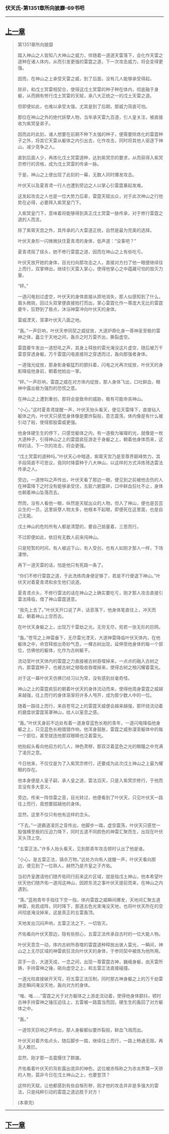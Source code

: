 ### 伏天氏-第1351章所向披靡-69书吧

--------
[上一章](./3c613d1cb116e64ee5ffcb42c06b12ce.md)
--------


>
>
>
>第1351章所向披靡
>
>踏入神山之人皆知八大神山之威力，伴随着一道道天雷落下，会化作天雷之道种在诸人体内，从而引发更强的雷霆之道，下一次攻击威力，将会变得更强。
>
>因而，在神山之上承受天雷之威，到了后面，没有几人能够承受得起。
>
>除非，和戊土冥雷相契合，使得这戊土冥雷的种子种在体内，彻底融于身躯，从而拥有修行戊土冥雷的天赋，承八大正统之一的戊土天雷之道。
>
>但即便如此，也难以承受太强，尤其是到了后期，那威力简直可怕。
>
>那位在神山之外的绝代妖孽人物，当年承天雷九百道，引人皇关注，被直接收为紫冥皇弟子。
>
>因而此时此刻，诸人想要在前期不种下太强的种子，便需要除炼化的雷霆种子之外，将其它天雷从躯体之内引出去，化作攻击，同时将其他人驱逐下神山，减少竞争之人。
>
>直到后面人少，再炼化戊土冥雷道种，达到紫冥宗的要求，从而获得入紫冥宗修行的资格，成为戊土冥雷的传承一脉。
>
>于是，神山之上便出现了此刻的一幕，无数人同时爆发攻击。
>
>叶伏天以及夏青鸢一行人也遭到旁边之人以掌心引雷霆暴起发难。
>
>这发起攻击之人也是一位大势力后辈，雷霆天赋出众，对于此次神山之行他势在必得，必要拜入紫冥皇门下。
>
>入紫冥皇门下，意味着将能够得到真正戊土冥雷一脉传承，对于修行雷霆之道的人而言。
>
>除了紫霄天宫之外，其传承的八大雷道正统，自然是最为完美的选择。
>
>叶伏天身形一闪微微扶住夏青鸢的身体，低声道：“没事吧？”
>
>夏青鸢摇了摇头，她不修行雷霆之道，因而在神山之上有些吃亏。
>
>叶伏天放开她的身体，目光扫向那攻击之人，直接对方扫了他一眼便继续往上而行，双掌伸出，继续引天雷入掌心，使得他掌心之中蕴藏可怕的毁灭力量。
>
>“砰。”
>
>一道闪电划过虚空，叶伏天的身体直接从原地消失，那人似感知到了什么，眉头微挑，回过头双掌便直接拍打而出，掌心雷霆化作一尊庞大无比的雷霆夔牛，狂野到了极点，沐浴神雷冲向叶伏天的身体。
>
>雷威湮天，笼罩叶伏天八面之地。
>
>“轰。”一声巨响，叶伏天参同契之威绽放，大道炉鼎化身一尊神圣至极的雷神之体，矗立于天地之间，轰杀之时万雷齐出，撕裂虚空。
>
>雷霆夔牛发出一道怒吼之声，其身上释放的雷光淹没这片虚空，随后被万千雷意穿透身躯，万千雷霆闪电直接将之穿透而过，轰向那强者身体。
>
>一道强光绽放，那身影身躯猛烈的颤抖着，闪电之光再次绽放，叶伏天的身影降临他身前，朝着他拍出一掌。
>
>“砰。”一声巨响，雷霆之威在对方体内绽放，那人身体飞出，口吐鲜血，眼神中露出极为强烈的恐慌之意。
>
>在神山之上遭到重创，那将会是致命的威胁，极有可能命丧神山。
>
>“小心。”这时夏青鸢提醒一声，叶伏天抬头看天，便见天雷降下，直接钻入躯体之内，叶伏天只感觉身体像是要炸裂般，意志震荡，体内像是有什么被引动了般，使得那股雷威更强。
>
>他身体硬生生的停下，只感觉躯体之内，有一道极为璀璨的光，就像是一枚大道种子，引得神山之上的雷霆疯狂游走于身躯之上，朝着他身体而来，这样的话，下一次的攻击，将会更强。
>
>“戊土冥雷的道种吗。”叶伏天心中暗道，紫霄天宫乃是至尊界巅峰势力，其手段简直不可思议，竟同时降雷种于八大神山，以这样的方式淬炼筛选雷法传承之人。
>
>旁边，一道惨叫之声传出，叶伏天看了那边一眼，便见到之前被他击伤的人在神雷降下之时没有能够承受住，五脏六腑震碎，口中鲜血狂吐不止，身体也朝着神山坠落而去。
>
>然而，没有人看他一眼，纵然是天赋出众的人物，但入了神山，便也是芸芸众生的一员，这里妖孽人物太多，他根本不起眼，即便死在这里面，也是自己无能。
>
>戊土神山的危险所有人都是清楚的，要自己掂量着，三思而行。
>
>不过即便如此，依旧有无数人前来闯神山。
>
>只是短暂的时间，有人被迫下山，有人受创，也有人如刚才那人一样，下场凄惨。
>
>再下一道天雷的话，怕是他只有死路一条了。
>
>“你们不修行雷霆之道，于此洗练肉身便足够了，若是不行便退下神山。”叶伏天对着夏青鸢和余生他们说道。
>
>夏青鸢点头，不修行雷法的话在神山之上确实要吃亏，刚才那人攻击直接引雷法降临，借了神山雷霆道意。
>
>“我先上去了。”叶伏天开口说了声，话音落下，他身体笔直往上，冲天而起，朝着神山上空而去。
>
>在叶伏天身躯之上，出现万千雷劫之光，无穷无尽，宛若一张无形的巨网。
>
>“轰。”苍穹之上神雷垂下，无尽雷光湮天，大道神雷降临叶伏天体内，在他躯体之中，命宫释放出奇妙气息，一棵古树出现，延伸至他身体的每一个部位，仿佛他的躯体，化作为古树躯干。
>
>流动至叶伏天体内的雷霆之力直接被古树吞噬掉来，一点点的融入古树之内，那雷霆种子，也被古树之根吸收吞噬掉来，使得古树之根闪耀着雷光。
>
>对于这一幕叶伏天仿佛已经习以为常，没有感到丝毫奇怪。
>
>神山之上的雷霆疯狂的朝着叶伏天的身体流动而来，使得他周身雷霆之威越来越强，往上而行的身体渐渐将许多人甩开，成为那少数人中的一位。
>
>随着一路往上而行，来自苍穹之上的雷霆天威便会越来越强，那环绕流动着的磨盘状雷霆笼罩神山，给人以窒息之感。
>
>“轰。”叶伏天身前不远处有着一道身穿蓝色长袍的青年，一道闪电降临他身躯之上，只见蓝色长袍猎猎作响，他浑身鼓胀，雷霆之威弥漫至躯体中的每一个部位，甚至就连他那双眼睛也泛着雷光。
>
>他抬起头看向他前方的几人，神色肃穆，那双泛着蓝色之光的眼瞳之中充满了凌厉之意。
>
>今日他来，不仅仅是为了入紫冥宗修行，还要成为此次戊土神山之上最为耀眼的存在。
>
>他本身便是人皇子嗣，承人皇之道，雷法滔天，只是入紫冥宗修行，于他而言没有多大意义。
>
>旁边，传来一阵惊雷之音，目光转过，他便看到了叶伏天，只见叶伏天一路往上而行，竟想要超越他的身体。
>
>显然，这里不仅只有他有这样的念头。
>
>“下去。”一道霸道凌厉之音传出，他脚步一踏，虚空震荡，叶伏天只感觉一股强横至极的压迫力降下，同时五道不同颜色的神雷汇聚而生，出现在叶伏天头顶上空。
>
>“五雷正法。”许多人抬头看天，见到那青年攻击顿时认出了他是谁。
>
>“小心，是五雷正法，镇杀万物。”远处方向有人提醒一声，叶伏天看向那边，便见到了一位熟人，赫然乃是齐皇之子齐佑。
>
>当初齐皇邀请他们随齐佑同行前来这片区域，就是指戊土神山，他本希望叶伏天他们随齐佑一道闯这神山，因顾东流之事叶伏天提前而来，在神山之内遇到。
>
>“落。”蓝袍青年手指往下空一指，体内雷霆之威瞬间爆发，天地间汇聚五道神雷，宛若成阵，同时降下，那道五色光束淹没天地，也将叶伏天所在的空间彻底淹没掉来，这是真正的五雷轰顶。
>
>天地发出沉闷声响，五雷正法之下，一切皆灭。
>
>齐佑看向叶伏天那边，隐有些担心，五雷正法传承自古时的一位大能人物。
>
>叶伏天意念一动，体内古树所吞噬的雷霆道种释放出骇人雷光，一瞬间，神山之上无尽区域的神雷疯狂流向叶伏天的身体，于参同契中被炼为他所用。
>
>双手一合，大道天成，一念之间，出现一尊雷霆古神，巍峨身躯，由天雷所铸，手持雷神之锤，砸向虚空之上，和五雷正法直接碰撞。
>
>一道光柱直接破开天穹，将五雷正法压制，同时那古神身躯之上的万千劫雷游走瞬间淹没天地，轰向对方的身体。
>
>“嗤、嗤……”雷霆之光于对方躯体之上游走流动着，使得他身体颤抖，顿时古神手持雷神之锤压迫往上，五雷被一路震当而回，硬生生的轰回了对方躯体之中。
>
>“轰。”
>
>一道惊天巨响之声传出，那人身躯都似要炸裂般，鲜血飞溅而出。
>
>叶伏天对着齐佑点头，随后脚步一踏，继续往上而行，一路上畅通无阻，再无人敢拦。
>
>显然，刚才那一击震慑住了群雄。
>
>齐佑看着叶伏天的背影露出诡异的神色，这位被赤殇称之为赤龙界第一天骄的人物，莫非今日在戊土神山之上，也要登顶？
>
>这样的天赋，让他都感到有些自惭形秽，刚才他的攻击并非是多强大的雷法，只是纯粹引动的雷霆之道远胜于对方！
>
>(本章完)
>
>

--------
[下一章](./3c3701e70e8b019b33ae8d05088a34ab.md)
--------
